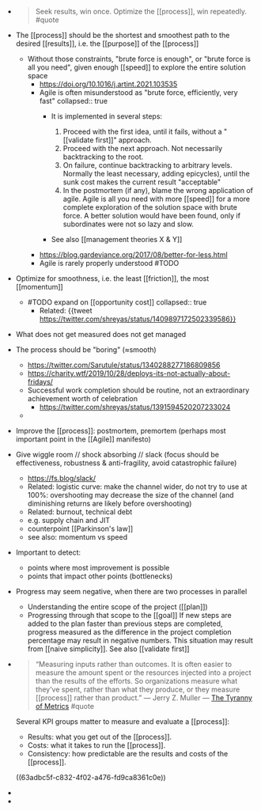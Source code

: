 - > Seek results, win once. Optimize the [[process]], win repeatedly. #quote
- The [[process]] should be the shortest and smoothest path to the desired [[results]], i.e. the [[purpose]] of the [[process]]
	- Without those constraints, "brute force is enough", or "brute force is all you need", given enough [[speed]] to explore the entire solution space
		- https://doi.org/10.1016/j.artint.2021.103535
		- Agile is often misunderstood as "brute force, efficiently, very fast"
		  collapsed:: true
			- It is implemented in several steps:
			  
			  1. Proceed with the first idea, until it fails, without a "[[validate first]]" approach.
			  2. Proceed with the next approach. Not necessarily backtracking to the root.
			  3. On failure, continue backtracking to arbitrary levels. Normally the least necessary, adding epicycles), until the sunk cost makes the current result "acceptable"
			  4. In the postmortem (if any), blame the wrong application of agile. Agile is all you need with more [[speed]] for a more complete exploration of the solution space with brute force. A better solution would have been found, only if subordinates were not so lazy and slow.
			- See also [[management theories X & Y]]
		- https://blog.gardeviance.org/2017/08/better-for-less.html
		- Agile is rarely properly understood #TODO
- Optimize for smoothness, i.e. the least [[friction]], the most [[momentum]]
	- #TODO expand on [[opportunity cost]]
	  collapsed:: true
		- Related: {{tweet https://twitter.com/shreyas/status/1409897172502339586}}
- What does not get measured does not get managed
- The process should be "boring" (≈smooth)
	- https://twitter.com/Sarutule/status/1340288277186809856
	- https://charity.wtf/2019/10/28/deploys-its-not-actually-about-fridays/
	- Successful work completion should be routine, not an extraordinary achievement worth of celebration
		- https://twitter.com/shreyas/status/1391594520207233024
	-
- Improve the [[process]]: postmortem, premortem (perhaps most important point in the [[Agile]] manifesto)
- Give wiggle room // shock absorbing // slack (focus should be effectiveness, robustness & anti-fragility, avoid catastrophic failure)
	- https://fs.blog/slack/
	- Related: logistic curve: make the channel wider, do not try to use at 100%: overshooting may decrease the size of the channel (and diminishing returns are likely before overshooting)
	- Related: burnout, technical debt
	- e.g. supply chain and JIT
	- counterpoint [[Parkinson's law]]
	- see also: momentum vs speed
- Important to detect:
  * points where most improvement is possible
  * points that impact other points (bottlenecks)
- Progress may seem negative, when there are two processes in parallel
  * Understanding the entire scope of the project ([[plan]])
  * Progressing through that scope to the [[goal]]
  If new steps are added to the plan faster than previous steps are completed, progress measured as the difference in the project completion percentage may result in negative numbers. This situation may result from [[naive simplicity]]. See also [[validate first]]
- > “Measuring inputs rather than outcomes. It is often easier to measure the amount spent or the resources injected into a project than the results of the efforts. So organizations measure what they’ve spent, rather than what they produce, or they measure [[process]] rather than product.” — Jerry Z. Muller — [The Tyranny of Metrics](https://twitter.com/tom_d_kerwin/status/1608831886549291013) #quote
  
  Several KPI groups matter to measure and evaluate a [[process]]:
  * Results: what you get out of the [[process]].
  * Costs: what it takes to run the [[process]].
  * Consistency: how predictable are the results and costs of the [[process]].
  
  ((63adbc5f-c832-4f02-a476-fd9ca8361c0e))
-
-
